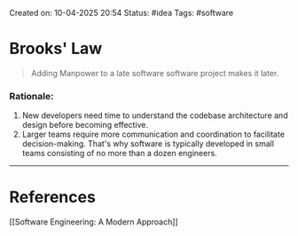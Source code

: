 Created on: 10-04-2025 20:54
Status: #idea
Tags: #software
# Brooks' Law
> Adding Manpower to a late software software project makes it later.

### Rationale:
1. New developers need time to understand the codebase architecture and design before becoming effective.
2. Larger teams require more communication and coordination to facilitate decision-making. That's why software is typically developed in small teams consisting of no more than a dozen engineers.




-----------------
# References
[[Software Engineering:  A Modern Approach]]